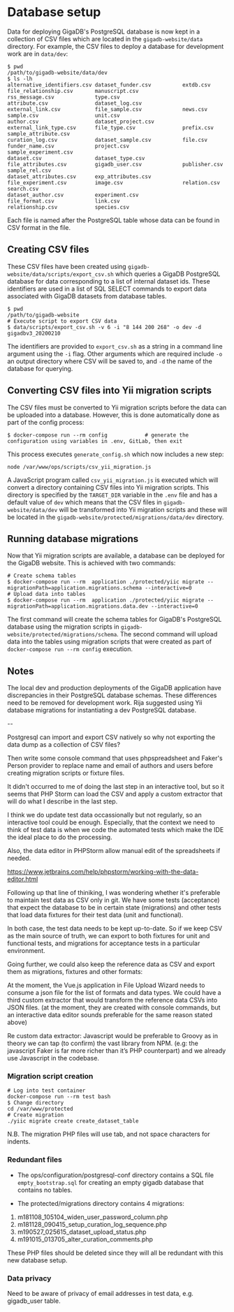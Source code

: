 # Database setup

Data for deploying GigaDB's PostgreSQL database is now kept in a collection of
CSV files which are located in the `gigadb-website/data` directory. For example,
the CSV files to deploy a database for development work are in `data/dev`:
```
$ pwd
/path/to/gigadb-website/data/dev
$ ls -lh
alternative_identifiers.csv dataset_funder.csv          extdb.csv                   file_relationship.csv       manuscript.csv              rss_message.csv             type.csv
attribute.csv               dataset_log.csv             external_link.csv           file_sample.csv             news.csv                    sample.csv                  unit.csv
author.csv                  dataset_project.csv         external_link_type.csv      file_type.csv               prefix.csv                  sample_attribute.csv
curation_log.csv            dataset_sample.csv          file.csv                    funder_name.csv             project.csv                 sample_experiment.csv
dataset.csv                 dataset_type.csv            file_attributes.csv         gigadb_user.csv             publisher.csv               sample_rel.csv
dataset_attributes.csv      exp_attributes.csv          file_experiment.csv         image.csv                   relation.csv                search.csv
dataset_author.csv          experiment.csv              file_format.csv             link.csv                    relationship.csv            species.csv
```

Each file is named after the PostgreSQL table whose data can be found in CSV
format in the file.

## Creating CSV files

These CSV files have been created using 
`gigadb-website/data/scripts/export_csv.sh` which queries a GigaDB PostgreSQL 
database for data corresponding to a list of internal dataset ids. These 
identifiers are used in a list of SQL SELECT commands to export data associated 
with GigaDB datasets from database tables.
```
$ pwd
/path/to/gigadb-website
# Execute script to export CSV data
$ data/scripts/export_csv.sh -v 6 -i "8 144 200 268" -o dev -d gigadbv3_20200210
```
 The identifiers are provided to `export_csv.sh` as a string in a command line
 argument using the `-i` flag. Other arguments which are required include `-o` 
 an output directory where CSV will be saved to, and `-d` the name of the
 database for querying. 

## Converting CSV files into Yii migration scripts

The CSV files must be converted to Yii migration scripts before the data can be
uploaded into a database. However, this is done automatically done as part of 
the config process:
```
$ docker-compose run --rm config            # generate the configuration using variables in .env, GitLab, then exit
```

This process executes `generate_config.sh` which now includes a new step:
```
node /var/www/ops/scripts/csv_yii_migration.js
```

A JavaScript program called `csv_yii_migration.js` is executed which will 
convert a directory containing CSV files into Yii migration scripts. This 
directory is specified by the `TARGET_DIR` variable in the `.env` file and has a 
default value of `dev` which means that the CSV files in 
`gigadb-website/data/dev` will be transformed into Yii migration scripts and 
these will be located in the `gigadb-website/protected/migrations/data/dev`
directory.

## Running database migrations

Now that Yii migration scripts are available, a database can be deployed for the
GigaDB website. This is achieved with two commands:
```
# Create schema tables
$ docker-compose run --rm  application ./protected/yiic migrate --migrationPath=application.migrations.schema --interactive=0
# Upload data into tables
$ docker-compose run --rm  application ./protected/yiic migrate --migrationPath=application.migrations.data.dev --interactive=0
```

The first command will create the schema tables for GigaDB's PostgreSQL 
database using the migration scripts in `gigadb-website/protected/migrations/schema`.
The second command will upload data into the tables using migration scripts that
were created as part of `docker-compose run --rm config` execution.


## Notes

The local dev and production deployments of the GigaDB application have 
discrepancies in their PostgreSQL database schemas. These differences need to be
removed for development work. Rija suggested using Yii database migrations for
instantiating a dev PostgreSQL database.

--

Postgresql can import and export CSV natively so why not exporting the data dump as a collection of CSV files?

Then write some console command that uses phpspreadsheet and Faker's Person provider to replace name and email of authors and users before creating migration scripts or fixture files.

It didn't occurred to me of doing the last step in an interactive tool, but so it seems that PHP Storm can load the CSV and apply a custom extractor that will do what I describe in the last step.

I think we do update test data occassionally but not regularly, so an interactive tool could be enough. Especially, that the context we need to think of test data is when we code the automated tests which make the IDE the ideal place to do the processing.

Also, the data editor in PHPStorm allow  manual edit of the spreadsheets if needed.

https://www.jetbrains.com/help/phpstorm/working-with-the-data-editor.html

Following up that line of thiniking, I was wondering whether it's preferable to maintain test data as CSV only in git.  We have some tests (acceptance) that expect the database to be in certain state (migrations) and other tests that load data fixtures for their test data (unit and functional).

In both case, the test data needs to be  kept up-to-date. So if we keep CSV as the main source of truth, we can export to both fixtures for unit and functional tests, and migrations for acceptance tests in a particular environment.

Going further, we could also keep the reference data as CSV and export them as migrations, fixtures and other formats:

At the moment, the Vue.js application in File Upload Wizard needs to consume a json file for the list of formats and data types.  We could have a third custom extractor that would transform the reference data CSVs into JSON files. (at the moment, they are created with console commands, but an interactive data editor sounds preferable for the same reason stated above)


Re custom data extractor: Javascript would be preferable to Groovy as in theory we can tap (to confirm) the vast library from NPM. (e.g: the javascript Faker is far more richer than it’s PHP counterpart) and we already use Javascript in the codebase.

### Migration script creation

```
# Log into test container
docker-compose run --rm test bash
$ Change directory
cd /var/www/protected
# Create migration
./yiic migrate create create_dataset_table
```

N.B. The migration PHP files will use tab, and not space characters for indents.

### Redundant files

* The ops/configuration/postgresql-conf directory contains a SQL file 
`empty_bootstrap.sql` for creating an empty gigadb database that contains no 
tables.

* The protected/migrations directory contains 4 migrations:

1. m181108_105104_widen_user_password_column.php
2. m181128_090415_setup_curation_log_sequence.php
3. m190527_025615_dataset_upload_status.php
4. m191015_013705_alter_curation_comments.php

These PHP files should be deleted since they will all be redundant with this
new database setup.

### Data privacy

Need to be aware of privacy of email addresses in test data, e.g. gigadb_user table.





